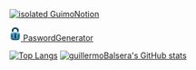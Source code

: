 
[<img src="https://guillermobalsera.github.io/GuimoNotion/assets/guimonotion.svg" alt="isolated" width="20"/> GuimoNotion](https://guillermobalsera.github.io/GuimoNotion/)

[<img src="https://github.com/guillermoBalsera/password-generator/blob/main/public/password-generator-favicon.png" alt="isolated" width="20"/> PaswordGenerator](https://guillermobalsera.github.io/password-generator/)

[![Top Langs](https://github-readme-stats.vercel.app/api/top-langs/?username=guillermoBalsera)](https://github.com/guillermoBalsera/github-readme-stats)
[![guillermoBalsera's GitHub stats](https://github-readme-stats.vercel.app/api?username=guillermoBalsera)](https://github.com/guillermoBalsera/github-readme-stats)
